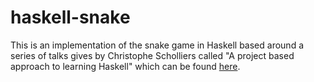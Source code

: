 # haskell-snake

This is an implementation of the snake game in Haskell based around a series of talks gives by Christophe Scholliers called "A project based approach to learning Haskell" which can be found [here](https://www.youtube.com/watch?v=6yYchqXbMhA&list=PLS0d5FLlTssWX2iOxCCM-DsEfkCSgzU3z).

